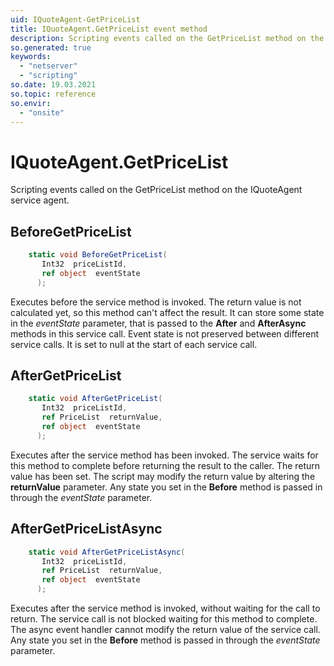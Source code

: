 ```yaml
---
uid: IQuoteAgent-GetPriceList
title: IQuoteAgent.GetPriceList event method
description: Scripting events called on the GetPriceList method on the IQuoteAgent service agent.
so.generated: true
keywords:
  - "netserver"
  - "scripting"
so.date: 19.03.2021
so.topic: reference
so.envir:
  - "onsite"
---
```

# IQuoteAgent.GetPriceList

Scripting events called on the <see cref='M:SuperOffice.CRM.Services.IQuoteAgent.GetPriceList'>GetPriceList</see> method on the <see cref='IQuoteAgent'>IQuoteAgent</see>  service agent.

## BeforeGetPriceList
```cs
    static void BeforeGetPriceList(
       Int32  priceListId,
       ref object  eventState
      );
```
Executes before the service method is invoked.
The return value is not calculated yet, so this method can't affect the result.
It can store some state in the *eventState* parameter, that is passed to the **After** and **AfterAsync** methods in this service call.
Event state is not preserved between different service calls. It is set to null at the start of each service call.
## AfterGetPriceList
```cs
    static void AfterGetPriceList(
       Int32  priceListId,
       ref PriceList  returnValue,
       ref object  eventState
      );
```
Executes after the service method has been invoked. The service waits for this method to complete before returning the result to the caller.
The return value has been set. The script may modify the return value by altering the **returnValue** parameter.
Any state you set in the **Before** method is passed in through the *eventState* parameter.
## AfterGetPriceListAsync
```cs
    static void AfterGetPriceListAsync(
       Int32  priceListId,
       ref PriceList  returnValue,
       ref object  eventState
      );
```
Executes after the service method is invoked, without waiting for the call to return.
The service call is not blocked waiting for this method to complete.
The async event handler cannot modify the return value of the service call.
Any state you set in the **Before** method is passed in through the *eventState* parameter.

